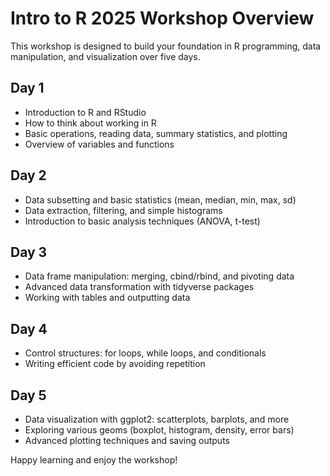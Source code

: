 # Intro to R 2025 Workshop Overview

This workshop is designed to build your foundation in R programming, data manipulation, and visualization over five days.

## Day 1
- Introduction to R and RStudio
- How to think about working in R
- Basic operations, reading data, summary statistics, and plotting
- Overview of variables and functions

## Day 2
- Data subsetting and basic statistics (mean, median, min, max, sd)
- Data extraction, filtering, and simple histograms
- Introduction to basic analysis techniques (ANOVA, t-test)

## Day 3
- Data frame manipulation: merging, cbind/rbind, and pivoting data
- Advanced data transformation with tidyverse packages
- Working with tables and outputting data

## Day 4
- Control structures: for loops, while loops, and conditionals
- Writing efficient code by avoiding repetition

## Day 5
- Data visualization with ggplot2: scatterplots, barplots, and more
- Exploring various geoms (boxplot, histogram, density, error bars)
- Advanced plotting techniques and saving outputs

Happy learning and enjoy the workshop!
